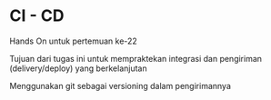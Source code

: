 # CI - CD
Hands On untuk pertemuan ke-22

Tujuan dari tugas ini untuk mempraktekan integrasi dan pengiriman (delivery/deploy) yang berkelanjutan

Menggunakan git sebagai versioning dalam pengirimannya
